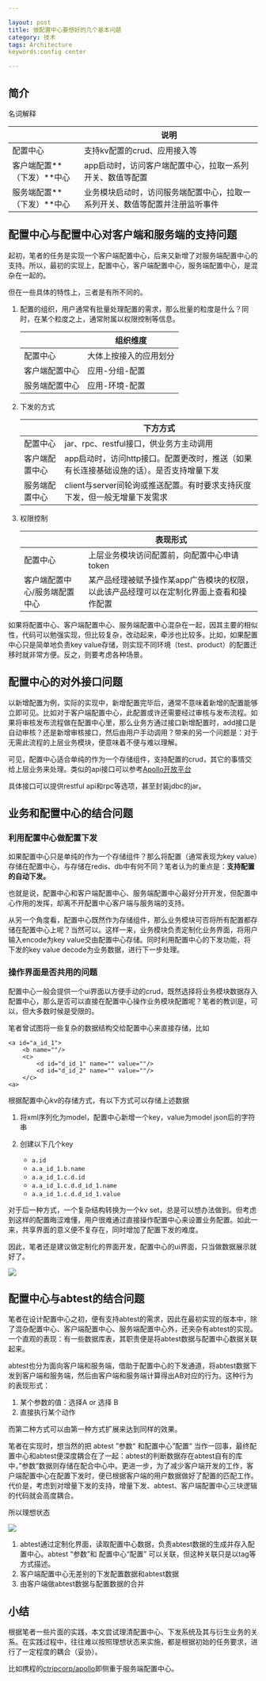 ```yaml
---

layout: post
title: 做配置中心要想好的几个基本问题
category: 技术
tags: Architecture
keywords:config center

---
```


## 简介

名词解释

||说明|
|---|---|
|配置中心|支持kv配置的crud、应用接入等|
|客户端配置**（下发）**中心|app启动时，访问客户端配置中心，拉取一系列开关、数值等配置|
|服务端配置**（下发）**中心|业务模块启动时，访问服务端配置中心，拉取一系列开关、数值等配置并注册监听事件|

## 配置中心与配置中心对客户端和服务端的支持问题

起初，笔者的任务是实现一个客户端配置中心，后来又新增了对服务端配置中心的支持。所以，最初的实现上，配置中心，客户端配置中心，服务端配置中心，是混杂在一起的。

但在一些具体的特性上，三者是有所不同的。

1. 配置的组织，用户通常有批量处理配置的需求，那么批量的粒度是什么？同时，在某个粒度之上，通常附属以权限控制等信息。

	||组织维度|
	|---|---|
	|配置中心|大体上按接入的应用划分|
	|客户端配置中心|应用-分组-配置|
	|服务端配置中心|应用-环境-配置|
	
2. 下发的方式

	||下方方式|
	|---|---|
	|配置中心|jar、rpc、restful接口，供业务方主动调用|
	|客户端配置中心|app启动时，访问http接口。配置更改时，推送（如果有长连接基础设施的话）。是否支持增量下发|
	|服务端配置中心|client与server间轮询或推送配置。有时要求支持灰度下发，但一般无增量下发需求|
	
3. 权限控制

	||表现形式|
	|---|---|
	|配置中心|上层业务模块访问配置前，向配置中心申请token|
	|客户端配置中心/服务端配置中心|某产品经理被赋予操作某app广告模块的权限，以此该产品经理可以在定制化界面上查看和操作配置|
	
如果将配置中心、客户端配置中心、服务端配置中心混杂在一起，因其主要的相似性，代码可以勉强实现，但比较复杂，改动起来，牵涉也比较多。比如，如果配置中心只是简单地负责key value存储，则实现不同环境（test、product）的配置迁移时就非常方便。反之，则要考虑各种场景。

## 配置中心的对外接口问题

以新增配置为例，实际的实现中，新增配置完毕后，通常不意味着新增的配置能够立即可见。比如对于客户端配置中心，此配置或许还需要经过审核与发布流程。如果将审核发布流程做在配置中心里，那么业务方通过接口新增配置时，add接口是自动审核？还是新增审核接口，然后由用户手动调用？带来的另一个问题是：对于无需此流程的上层业务模块，便意味着不便与难以理解。

可见，配置中心适合单纯的作为一个存储组件，支持配置的crud，其它的事情交给上层业务来处理。类似的api接口可以参考[Apollo开放平台](https://github.com/ctripcorp/apollo/wiki/Apollo%E5%BC%80%E6%94%BE%E5%B9%B3%E5%8F%B0)

具体接口可以提供restful api和rpc等选项，甚至封装jdbc的jar。

## 业务和配置中心的结合问题

### 利用配置中心做配置下发

如果配置中心只是单纯的作为一个存储组件？那么将配置（通常表现为key value）存储在配置中心，与存储在redis、db中有何不同？笔者认为的重点是：**支持配置的自动下发。**

也就是说，配置中心和客户端配置中心、服务端配置中心最好分开开发，但配置中心作用的发挥，却离不开配置中心客户端与服务端的支持。

从另一个角度看，配置中心既然作为存储组件，那么业务模块可否将所有配置都存储在配置中心上呢？当然可以。这样一来，业务模块负责定制化业务界面，将用户输入encode为key value交由配置中心存储。同时利用配置中心的下发功能，将下发的key value decode为业务数据，进行下一步处理。

### 操作界面是否共用的问题

配置中心一般会提供一个ui界面以方便手动的crud，既然选择将业务模块数据存入配置中心，那么是否可以直接在配置中心操作业务模块配置呢？笔者的教训是，可以，但大多数时候是受限的。

笔者曾试图将一些复杂的数据结构交给配置中心来直接存储，比如

	<a id="a_id_1">
		<b name=""/>
		<c>
			<d id="d_id_1" name="" value=""/>
			<d id="d_id_2" name="" value=""/>
		</c>
	<a>
	
根据配置中心kv的存储方式，有以下方式可以存储上述数据

1. 将xml序列化为model，配置中心新增一个key，value为model json后的字符串
2. 创建以下几个key

	* `a.id`
	* `a.a_id_1.b.name`
	* `a.a_id_1.c.d.id`
	* `a.a_id_1.c.d.d_id_1.name`
	* `a.a_id_1.c.d.d_id_1.value`

对于后一种方式，一个复杂结构转换为一个kv set，总是可以想办法做到。但考虑到这样的配置晦涩难懂，用户很难通过直接操作配置中心来设置业务配置。如此一来，共享界面的意义便不复存在，同时增加了配置下发的难度。

因此，笔者还是建议做定制化的界面开发，配置中心的ui界面，只当做数据展示就好了。

![](/public/upload/architecture/config_center_framework.png)

## 配置中心与abtest的结合问题

笔者在设计配置中心之初，便有支持abtest的需求，因此在最初实现的版本中，除了混杂配置中心、客户端配置中心、服务端配置中心外，还夹杂有abtest的实现。一个直观的表现：有一些数据库表，其职责便是将abtest数据与配置中心数据关联起来。

abtest也分为面向客户端和服务端，借助于配置中心的下发通道，将abtest数据下发到客户端和服务端，然后由客户端和服务端计算得出AB对应的行为。这种行为的表现形式：

1. 某个参数的值：选择A or 选择 B
2. 直接执行某个动作

而第二种方式可以由第一种方式扩展来达到同样的效果。

笔者在实现时，想当然的把 abtest ”参数“ 和配置中心”配置“ 当作一回事，最终配置中心和abtest便深度耦合在了一起：abtest的判断数据存在abtest自有的库中，”参数“数据则存储在配合中心中。更进一步，为了减少客户端开发的工作，客户端配置中心在配置下发时，便已根据客户端的用户数据做好了配置的匹配工作。代价是，考虑到对增量下发的支持，增量下发、abtest、客户端配置中心三块逻辑的代码就会高度耦合。

所以理想状态

![](/public/upload/architecture/config_center_abtest.png)

1. abtest通过定制化界面，读取配置中心数据，负责abtest数据的生成并存入配置中心。abtest “参数”和 配置中心“配置” 可以关联，但这种关联只是以tag等方式描述。
2. 客户端配置中心无差别的下发配置数据和abtest数据
3. 由客户端做abtest数据与配置数据的合并

## 小结

根据笔者一些片面的实践，本文尝试理清配置中心、下发系统及其与衍生业务的关系。在实践过程中，往往难以按照理想状态来实施，都是根据初始的任务要求，进行了一定程度的耦合（妥协）。

比如携程的[ctripcorp/apollo](https://github.com/ctripcorp/apollo)即侧重于服务端配置中心。
	

